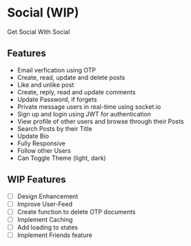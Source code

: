 # Social (WIP)

Get Social With Social

## Features

- Email verfication using OTP
- Create, read, update and delete posts
- Like and unlike post
- Create, reply, read and update comments
- Update Password, if forgets
- Private message users in real-time using socket.io
- Sign up and login using JWT for authentication
- View profile of other users and browse through their Posts
- Search Posts by their Title
- Update Bio
- Fully Responsive
- Follow other Users
- Can Toggle Theme (light, dark)

## WIP Features

- [ ] Design Enhancement
- [ ] Improve User-Feed
- [ ] Create function to delete OTP documents
- [ ] Implement Caching
- [ ] Add loading to states
- [ ] Implement Friends feature
